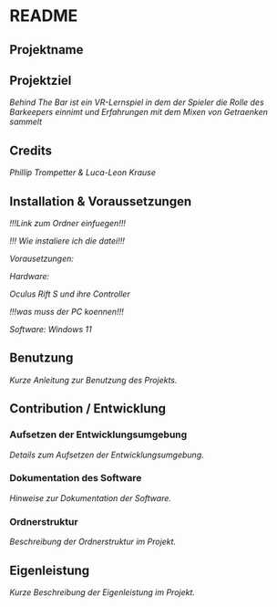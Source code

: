 # README

## Projektname

## Projektziel
*Behind The Bar ist ein VR-Lernspiel in dem der Spieler die Rolle des Barkeepers einnimt und Erfahrungen mit dem Mixen von Getraenken sammelt*

## Credits
*Phillip Trompetter & Luca-Leon Krause*

## Installation & Voraussetzungen
*!!!Link zum Ordner einfuegen!!!*

*!!! Wie instaliere ich die datei!!!*

*Vorausetzungen:*

*Hardware:*

*Oculus Rift S und ihre Controller*

*!!!was muss der PC koennen!!!*

*Software: Windows 11*

## Benutzung
*Kurze Anleitung zur Benutzung des Projekts.*

## Contribution / Entwicklung

### Aufsetzen der Entwicklungsumgebung
*Details zum Aufsetzen der Entwicklungsumgebung.*

### Dokumentation des Software
*Hinweise zur Dokumentation der Software.*

### Ordnerstruktur
*Beschreibung der Ordnerstruktur im Projekt.*

## Eigenleistung
*Kurze Beschreibung der Eigenleistung im Projekt.*
